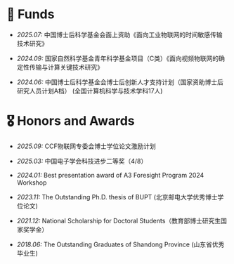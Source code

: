 # 📖 Funds

* *2025.07:* 中国博士后科学基金会面上资助《面向工业物联网的时间敏感传输技术研究》

* *2024.09:* 国家自然科学基金青年科学基金项目（C类）《面向视频物联网的确定性传输与计算关键技术研究》

* *2024.06:* 中国博士后科学基金会博士后创新人才支持计划（国家资助博士后研究人员计划A档） (全国计算机科学与技术学科17人)

# 🎖 Honors and Awards

* *2025.09:* CCF物联网专委会博士学位论文激励计划

* *2025.03:* 中国电子学会科技进步二等奖（4/8）

* *2024.01:* Best presentation award of A3 Foresight Program 2024 Workshop

* *2023.11:* The Outstanding Ph.D. thesis of BUPT (北京邮电大学优秀博士学位论文)

* *2021.12:* National Scholarship for Doctoral Students（教育部博士研究生国家奖学金）

* *2018.06:* The Outstanding Graduates of Shandong Province (山东省优秀毕业生)

